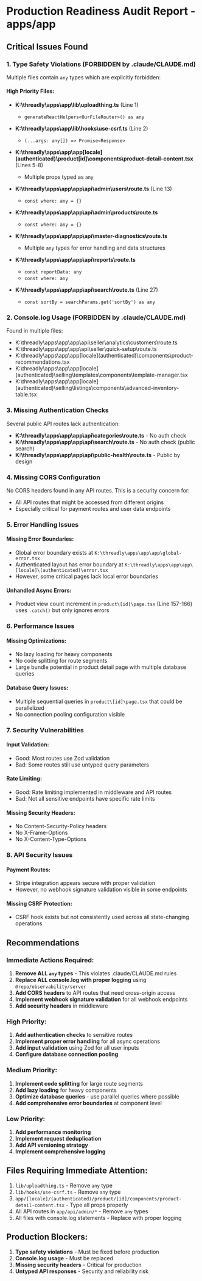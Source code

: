 # Production Readiness Audit Report - apps/app

## Critical Issues Found

### 1. **Type Safety Violations (FORBIDDEN by .claude/CLAUDE.md)**

Multiple files contain `any` types which are explicitly forbidden:

#### High Priority Files:
- **K:\threadly\apps\app\lib\uploadthing.ts** (Line 1)
  - `generateReactHelpers<OurFileRouter>() as any`
  
- **K:\threadly\apps\app\lib\hooks\use-csrf.ts** (Line 2)
  - `(...args: any[]) => Promise<Response>`

- **K:\threadly\apps\app\app\[locale]\(authenticated)\product\[id]\components\product-detail-content.tsx** (Lines 5-8)
  - Multiple props typed as `any`
  
- **K:\threadly\apps\app\app\api\admin\users\route.ts** (Line 13)
  - `const where: any = {}`
  
- **K:\threadly\apps\app\app\api\admin\products\route.ts** 
  - `const where: any = {}`

- **K:\threadly\apps\app\app\api\master-diagnostics\route.ts**
  - Multiple `any` types for error handling and data structures

- **K:\threadly\apps\app\app\api\reports\route.ts**
  - `const reportData: any`
  - `const where: any`

- **K:\threadly\apps\app\app\api\search\route.ts** (Line 27)
  - `const sortBy = searchParams.get('sortBy') as any`

### 2. **Console.log Usage (FORBIDDEN by .claude/CLAUDE.md)**

Found in multiple files:
- K:\threadly\apps\app\app\api\seller\analytics\customers\route.ts
- K:\threadly\apps\app\app\api\seller\quick-setup\route.ts
- K:\threadly\apps\app\app\[locale]\(authenticated)\components\product-recommendations.tsx
- K:\threadly\apps\app\app\[locale]\(authenticated)\selling\templates\components\template-manager.tsx
- K:\threadly\apps\app\app\[locale]\(authenticated)\selling\listings\components\advanced-inventory-table.tsx

### 3. **Missing Authentication Checks**

Several public API routes lack authentication:
- **K:\threadly\apps\app\app\api\categories\route.ts** - No auth check
- **K:\threadly\apps\app\app\api\search\route.ts** - No auth check (public search)
- **K:\threadly\apps\app\app\api\public-health\route.ts** - Public by design

### 4. **Missing CORS Configuration**

No CORS headers found in any API routes. This is a security concern for:
- All API routes that might be accessed from different origins
- Especially critical for payment routes and user data endpoints

### 5. **Error Handling Issues**

#### Missing Error Boundaries:
- Global error boundary exists at `K:\threadly\apps\app\app\global-error.tsx`
- Authenticated layout has error boundary at `K:\threadly\apps\app\app\[locale]\(authenticated)\error.tsx`
- However, some critical pages lack local error boundaries

#### Unhandled Async Errors:
- Product view count increment in `product\[id]\page.tsx` (Line 157-166) uses `.catch()` but only ignores errors

### 6. **Performance Issues**

#### Missing Optimizations:
- No lazy loading for heavy components
- No code splitting for route segments
- Large bundle potential in product detail page with multiple database queries

#### Database Query Issues:
- Multiple sequential queries in `product\[id]\page.tsx` that could be parallelized
- No connection pooling configuration visible

### 7. **Security Vulnerabilities**

#### Input Validation:
- Good: Most routes use Zod validation
- Bad: Some routes still use untyped query parameters

#### Rate Limiting:
- Good: Rate limiting implemented in middleware and API routes
- Bad: Not all sensitive endpoints have specific rate limits

#### Missing Security Headers:
- No Content-Security-Policy headers
- No X-Frame-Options
- No X-Content-Type-Options

### 8. **API Security Issues**

#### Payment Routes:
- Stripe integration appears secure with proper validation
- However, no webhook signature validation visible in some endpoints

#### Missing CSRF Protection:
- CSRF hook exists but not consistently used across all state-changing operations

## Recommendations

### Immediate Actions Required:

1. **Remove ALL `any` types** - This violates .claude/CLAUDE.md rules
2. **Replace ALL console.log with proper logging** using `@repo/observability/server`
3. **Add CORS headers** to API routes that need cross-origin access
4. **Implement webhook signature validation** for all webhook endpoints
5. **Add security headers** in middleware

### High Priority:

1. **Add authentication checks** to sensitive routes
2. **Implement proper error handling** for all async operations
3. **Add input validation** using Zod for all user inputs
4. **Configure database connection pooling**

### Medium Priority:

1. **Implement code splitting** for large route segments
2. **Add lazy loading** for heavy components
3. **Optimize database queries** - use parallel queries where possible
4. **Add comprehensive error boundaries** at component level

### Low Priority:

1. **Add performance monitoring**
2. **Implement request deduplication**
3. **Add API versioning strategy**
4. **Implement comprehensive logging**

## Files Requiring Immediate Attention:

1. `lib/uploadthing.ts` - Remove `any` type
2. `lib/hooks/use-csrf.ts` - Remove `any` type
3. `app/[locale]/(authenticated)/product/[id]/components/product-detail-content.tsx` - Type all props properly
4. All API routes in `app/api/admin/*` - Remove `any` types
5. All files with console.log statements - Replace with proper logging

## Production Blockers:

1. **Type safety violations** - Must be fixed before production
2. **Console.log usage** - Must be replaced
3. **Missing security headers** - Critical for production
4. **Untyped API responses** - Security and reliability risk